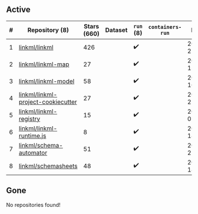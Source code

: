 ## Active
| # | Repository (8) | Stars (660) | Dataset | `run` (8) | `containers-run` | Last Modified |
| --- | --- | --- | --- | --- | --- | --- |
| 1 | [linkml/linkml](https://github.com/linkml/linkml) | 426 |  | :heavy_check_mark: |  | 2025-10-31 21:24:02+00:00 |
| 2 | [linkml/linkml-map](https://github.com/linkml/linkml-map) | 27 |  | :heavy_check_mark: |  | 2025-10-07 15:27:58+00:00 |
| 3 | [linkml/linkml-model](https://github.com/linkml/linkml-model) | 58 |  | :heavy_check_mark: |  | 2025-06-02 16:47:55+00:00 |
| 4 | [linkml/linkml-project-cookiecutter](https://github.com/linkml/linkml-project-cookiecutter) | 27 |  | :heavy_check_mark: |  | 2025-10-23 21:36:05+00:00 |
| 5 | [linkml/linkml-registry](https://github.com/linkml/linkml-registry) | 15 |  | :heavy_check_mark: |  | 2025-10-27 07:18:08+00:00 |
| 6 | [linkml/linkml-runtime.js](https://github.com/linkml/linkml-runtime.js) | 8 |  | :heavy_check_mark: |  | 2023-06-12 18:56:08+00:00 |
| 7 | [linkml/schema-automator](https://github.com/linkml/schema-automator) | 51 |  | :heavy_check_mark: |  | 2025-07-14 21:01:09+00:00 |
| 8 | [linkml/schemasheets](https://github.com/linkml/schemasheets) | 48 |  | :heavy_check_mark: |  | 2025-05-01 18:20:42+00:00 |

## Gone
No repositories found!
